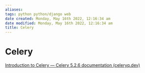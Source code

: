 ```yaml
---
aliases: 
tags: python python/django web 
date created: Monday, May 16th 2022, 12:16:34 am
date modified: Monday, May 16th 2022, 12:16:34 am
title: Celery
---
```


# Celery

[Introduction to Celery — Celery 5.2.6 documentation (celeryq.dev)](https://docs.celeryq.dev/en/stable/getting-started/introduction.html)